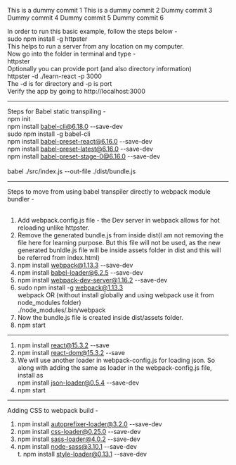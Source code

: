 This is a dummy commit 1
This is a dummy commit 2
Dummy commit 3
Dummy commit 4
Dummy commit 5
Dummy commit 6

In order to run this basic example, follow the steps below - <br/>
sudo npm install -g httpster <br/>
This helps to run a server from any location on my computer. <br/>
Now go into the folder in terminal and type - <br/>
httpster<br/>
Optionally you can provide port (and also directory information)<br/>
httpster -d ./learn-react -p 3000<br/>
The -d is for directory and -p is port<br/>
Verify the app by going to http://localhost:3000<br/>

---

Steps for Babel static transpiling - <br/>
npm init <br/>
npm install babel-cli@6.18.0 --save-dev <br/>
sudo npm install -g babel-cli <br/>
npm install babel-preset-react@6.16.0 --save-dev <br/>
npm install babel-preset-latest@6.16.0 --save-dev <br/>
npm install babel-preset-stage-0@6.16.0 --save-dev <br/>
<br/>
babel ./src/index.js --out-file ./dist/bundle.js <br/>


---

Steps to move from using babel transpiler directly to webpack module bundler - <br/>
<br/>
1. Add webpack.config.js file - the Dev server in webpack allows for hot reloading unlike httpster. <br/>
2. Remove the generated bundle.js from inside dist(I am not removing the file here for learning purpose. But this file will not be used, as the new generated bunldle.js file will be inside assets folder in dist and this will be referred from index.html) <br/>
3. npm install webpack@1.13.3 --save-dev <br/>
4. npm install babel-loader@6.2.5 --save-dev <br/>
5. npm install webpack-dev-server@1.16.2 --save-dev <br/>
6. sudo npm install -g webpack@1.13.3 <br/>
webpack
OR (without install globally and using webpack use it from node_modules folder)<br/>
./node_modules/.bin/webpack <br/>
7. Now the bundle.js file is created inside dist/assets folder. <br/>
8. npm start


----

1. npm install react@15.3.2 --save <br/>
2. npm install react-dom@15.3.2 --save <br/>
3. We will use another loader in webpack-config.js for loading json. So along with adding the same as loader in the webpack-config.js file, install as <br/>
npm install json-loader@0.5.4 --save-dev <br/>
4. npm start


--------
Adding CSS to webpack build - <br/>
1. npm install autoprefixer-loader@3.2.0 --save-dev <br/>
2. npm install css-loader@0.25.0 --save-dev <br/>
3. npm install sass-loader@4.0.2 --save-dev <br/>
4. npm install node-sass@3.10.1 --save-dev <br/>
t. npm install style-loader@0.13.1 --save-dev
